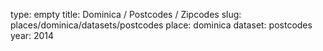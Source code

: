 type: empty
title: Dominica / Postcodes / Zipcodes
slug: places/dominica/datasets/postcodes
place: dominica
dataset: postcodes
year: 2014
